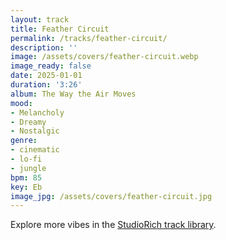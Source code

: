 ```yaml
---
layout: track
title: Feather Circuit
permalink: /tracks/feather-circuit/
description: ''
image: /assets/covers/feather-circuit.webp
image_ready: false
date: 2025-01-01
duration: '3:26'
album: The Way the Air Moves
mood:
- Melancholy
- Dreamy
- Nostalgic
genre:
- cinematic
- lo-fi
- jungle
bpm: 85
key: Eb
image_jpg: /assets/covers/feather-circuit.jpg
---
```


Explore more vibes in the [StudioRich track library](/tracks/).
